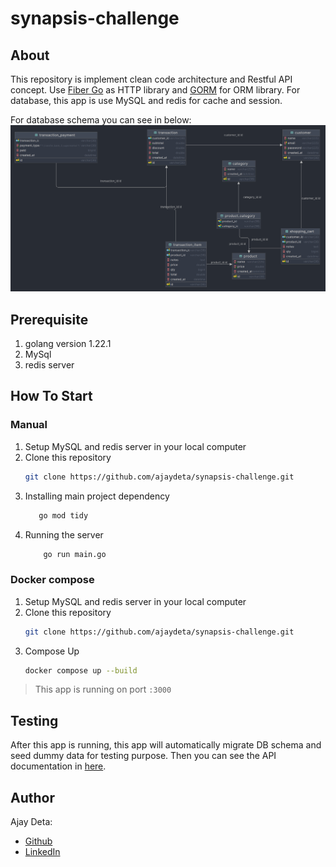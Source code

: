 # synapsis-challenge

## About
This repository is implement clean code architecture and Restful API concept. 
Use [Fiber Go](https://gofiber.io/) as HTTP library and [GORM](https://gorm.io/index.html) for ORM library.
For database, this app is use MySQL and redis for cache and session.

For database schema you can see in below:
![image](md/synapsis_challenge.png)

## Prerequisite
1. golang version 1.22.1
2. MySql
3. redis server

## How To Start
### Manual
1. Setup MySQL and redis server in your local computer
2. Clone this repository
    ```bash
   git clone https://github.com/ajaydeta/synapsis-challenge.git
   ```
3. Installing main project dependency
    ```bash
       go mod tidy
   ```
4. Running the server
   ```bash
       go run main.go
   ```
   
### Docker compose 
1. Setup MySQL and redis server in your local computer
2. Clone this repository
    ```bash
   git clone https://github.com/ajaydeta/synapsis-challenge.git
   ```
3. Compose Up
   ```bash
   docker compose up --build
   ```

> This app is running on port `:3000`

## Testing
After this app is running, this app will automatically migrate DB schema and seed dummy data for testing purpose.
Then you can see the API documentation in [here](https://www.postman.com/ajaydeta/workspace/synapsis-challenge).

## Author
Ajay Deta:
- [Github](https://github.com/ajaydeta/synapsis-challenge)
- [LinkedIn](https://www.linkedin.com/in/ajay-deta/)